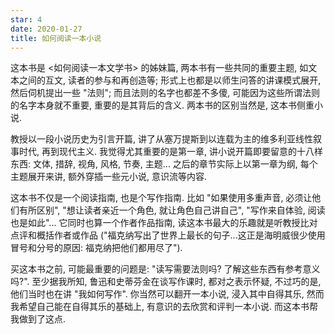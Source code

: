 ```yaml
---
star: 4
date: 2020-01-27
title: 如何阅读一本小说
---
```


这本书是 <如何阅读一本文学书> 的姊妹篇, 两本书有一些共同的重要主题, 如文本之间的互文, 读者的参与和再创造等; 形式上也都是以师生问答的讲课模式展开, 然后伺机提出一些 "法则"; 而且法则的名字也都差不多傻, 可能因为这些所谓法则的名字本身就不重要, 重要的是其背后的含义. 两本书的区别当然是, 这本书侧重小说.

教授以一段小说历史为引言开篇, 讲了从塞万提斯到以连载为主的维多利亚线性叙事时代, 再到现代主义. 我觉得尤其重要的是第一章, 讲小说开篇即要留意的十八样东西: 文体, 措辞, 视角, 风格, 节奏, 主题... 之后的章节实际上以第一章为纲, 每个主题展开来讲, 额外穿插一些元小说, 意识流等内容.

这本书不仅是一个阅读指南, 也是个写作指南. 比如 "如果使用多重声音, 必须让他们有所区别", "想让读者亲近一个角色, 就让角色自己讲自己", "写作来自体验, 阅读也是如此"... 它同时也算一个作者作品指南, 读这本书最大的乐趣就是听教授比对 点评和概括作者或作品 ("福克纳写出了世界上最长的句子...这正是海明威很少使用冒号和分号的原因: 福克纳把他们都用尽了").

买这本书之前, 可能最重要的问题是: "读写需要法则吗? 了解这些东西有参考意义吗?". 至少据我所知, 鲁迅和史蒂芬金在谈写作课时, 都对之表示怀疑, 不过巧的是, 他们当时也在讲 "我如何写作". 你当然可以翻开一本小说, 浸入其中自得其乐, 然而我希望自己能在自得其乐的基础上, 有意识的去欣赏和评判一本小说. 而这本书帮我做到了这点.